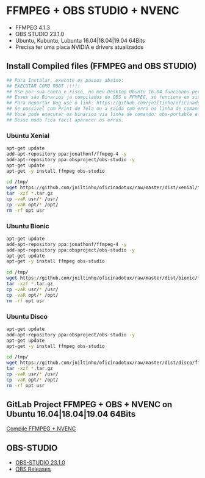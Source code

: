 # FFMPEG + OBS STUDIO + NVENC

 * FFMPEG 4.1.3
 * OBS STUDIO 23.1.0
 * Ubuntu, Kubuntu, Lubuntu 16.04|18.04|19.04 64Bits
 * Precisa ter uma placa NVIDIA e drivers atualizados

## Install Compiled files (FFMPEG and OBS STUDIO)

```bash
## Para Instalar, execute os passos abaixo:
## EXECUTAR COMO ROOT !!!!!
## Use por sua conta e risco, no meu Desktop Ubuntu 16.04 funcionou perfeitamente.
## Esses são Binarios já compilados do OBS e FFMPEG, só funciona em sistemas 64Bits.
## Para Reportar Bug use o link: https://github.com/jniltinho/oficinadotux/issues.
## Se possivel com Print de Tela ou a saida com erro na linha de comando.
## Você pode executar os binarios via linha de comando: obs-portable e ffmpeg.
## Desse modo fica facil aparecer os erros.
```

### Ubuntu Xenial

```bash
apt-get update
add-apt-repository ppa:jonathonf/ffmpeg-4 -y
add-apt-repository ppa:obsproject/obs-studio -y
apt-get update
apt-get -y install ffmpeg obs-studio

cd /tmp/
wget https://github.com/jniltinho/oficinadotux/raw/master/dist/xenial/ffmpeg-obs-nvenc_2.0.0%2Bxenial-1_amd64.tar.gz
tar -xzf *.tar.gz
cp -vaR usr/* /usr/
cp -vaR opt/* /opt/
rm -rf opt usr
```

### Ubuntu Bionic

```bash
apt-get update
add-apt-repository ppa:jonathonf/ffmpeg-4 -y
add-apt-repository ppa:obsproject/obs-studio -y
apt-get update
apt-get -y install ffmpeg obs-studio

cd /tmp/
wget https://github.com/jniltinho/oficinadotux/raw/master/dist/bionic/ffmpeg-obs-nvenc_2.0.0%2Bbionic-1_amd64.tar.gz
tar -xzf *.tar.gz
cp -vaR usr/* /usr/
cp -vaR opt/* /opt/
rm -rf opt usr
```

### Ubuntu Disco

```bash
apt-get update
add-apt-repository ppa:obsproject/obs-studio -y
apt-get update
apt-get -y install ffmpeg obs-studio

cd /tmp/
wget https://github.com/jniltinho/oficinadotux/raw/master/dist/disco/ffmpeg-obs-nvenc_2.0.0%2Bdisco-1_amd64.tar.gz
tar -xzf *.tar.gz
cp -vaR usr/* /usr/
cp -vaR opt/* /opt/
rm -rf opt usr
```

## GitLab Project FFMPEG + OBS + NVENC on Ubuntu 16.04|18.04|19.04 64Bits

[Compile FFMPEG + NVENC](https://gitlab.com/jniltinho/docker-ffmpeg)

## OBS-STUDIO

 * [OBS-STUDIO 23.1.0](https://github.com/jp9000/obs-studio/wiki/Install-Instructions#manually-compiling-on-debian-based-distros)
 * [OBS Releases](https://github.com/jp9000/obs-studio/releases)
